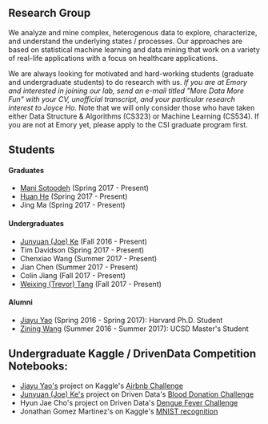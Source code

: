 ## Research Group

We analyze and mine complex, heterogenous data to explore, characterize, and understand the underlying states / processes. Our approaches are based on statistical machine learning and data mining that work on a variety of real-life applications with a focus on healthcare applications.

We are always looking for motivated and hard-working students (graduate and undergraduate students) to do research with us. _If you are at Emory and interested in joining our lab, send an e-mail titled "More Data More Fun" with your CV, unofficial transcript, and your particular research interest to Joyce Ho_. Note that we will only consider those who have taken either Data Structure & Algorithms (CS323) or Machine Learning (CS534). If you are not at Emory yet, please apply to the CSI graduate program first.

## Students
#### Graduates
* [Mani Sotoodeh](http://www.mathcs.emory.edu/~msotood/) (Spring 2017 - Present)
* [Huan He](https://hehuannb.github.io) (Spring 2017 - Present)
* Jing Ma (Spring 2017 - Present)

#### Undergraduates
* [Junyuan (Joe) Ke](http://junyuanke.com/) (Fall 2016 - Present)
* Tim Davidson (Spring 2017 - Present)
* Chenxiao Wang (Summer 2017 - Present)
* Jian Chen (Summer 2017 - Present)
* Colin Jiang (Fall 2017 - Present)
* [Weixing (Trevor) Tang](http://trevort.info/) (Fall 2017 - Present)

#### Alumni
* [Jiayu Yao](https://www.seas.harvard.edu/directory/jiy328) (Spring 2016 - Spring 2017): Harvard Ph.D. Student
* [Zining Wang](http://wangzining.github.io/) (Summer 2016 - Summer 2017): UCSD Master's Student


## Undergraduate Kaggle / DrivenData Competition Notebooks:
* [Jiayu Yao's](https://www.seas.harvard.edu/directory/jiy328) project on Kaggle's [Airbnb Challenge](https://github.com/yaojiayu0826/Airbnb-case) 
* [Junyuan (Joe) Ke's](http://junyuanke.com/) project on Driven Data's [Blood Donation Challenge](https://github.com/mk28468/predictBloodDonations)
* Hyun Jae Cho's project on Driven Data's [Dengue Fever Challenge](https://github.com/joyceho/prada-x/blob/master/dengue_final.ipynb)
* Jonathan Gomez Martinez's on Kaggle's [MNIST recognition](https://github.com/joyceho/prada-x/tree/master/Digit%20Recognizer)

